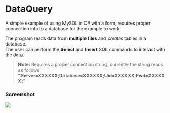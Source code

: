 # DataQuery
A simple example of using MySQL in C# with a form, requires proper connection info to a database for the example to work.

The program reads data from **multiple files** and *creates* tables in a database.  
The user can perform the **Select** and **Insert** SQL commands to interact with the data.


>**Note:** Requires a proper connection string, currently the string reads as follows  
>       **"Server=XXXXXX;Database=XXXXXX;Uid=XXXXXX;Pwd=XXXXXX;"**


### Screenshot

![](https://i.imgur.com/93cqNdm.png)





